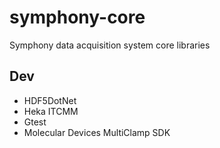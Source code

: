 symphony-core
=============

Symphony data acquisition system core libraries

Dev
---

- HDF5DotNet
- Heka ITCMM
- Gtest
- Molecular Devices MultiClamp SDK